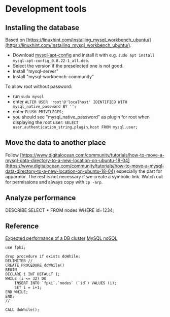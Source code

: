 # Development tools


## Installing the database

Based on [https://linuxhint.com/installing_mysql_workbench_ubuntu/](https://linuxhint.com/installing_mysql_workbench_ubuntu/).
- Download [mysql-apt-config](https://dev.mysql.com/downloads/repo/apt/) and install it with e.g. `sudo apt install mysql-apt-config_0.8.22-1_all.deb`.
- Select the version if the preselected one is not good.
- Install "mysql-server"
- Install "mysql-workbench-community"

To allow root without password:
- run `sudo mysql`
- enter `ALTER USER 'root'@'localhost' IDENTIFIED WITH mysql_native_password BY '';`
- enter `FLUSH PRIVILEGES;`
- you should see "mysql_native_password" as plugin for root when displaying the root user:
  `SELECT user,authentication_string,plugin,host FROM mysql.user;`


## Move the data to another place
Follow
[https://www.digitalocean.com/community/tutorials/how-to-move-a-mysql-data-directory-to-a-new-location-on-ubuntu-18-04](https://www.digitalocean.com/community/tutorials/how-to-move-a-mysql-data-directory-to-a-new-location-on-ubuntu-18-04)
especially the part for apparmor. The rest is not necessary if we create a symbolic link.
Watch out for permissions and always copy with `cp -arp`.


## Analyze performance

DESCRIBE SELECT * FROM nodes WHERE id=1234;



## Reference

[Expected performance of a DB cluster](https://www.mysql.com/why-mysql/benchmarks/mysql-cluster/)
[MySQL noSQL](https://www.mysql.com/why-mysql/white-papers/guide-to-mysql-and-nosql-delivering-the-best-of-both-worlds/)



```
use fpki;

drop procedure if exists doWhile;
DELIMITER //  
CREATE PROCEDURE doWhile()   
BEGIN
DECLARE i INT DEFAULT 1; 
WHILE (i <= 32) DO
    INSERT INTO `fpki`.`nodes` (`id`) VALUES (i);
    SET i = i+1;
END WHILE;
END;
//  

CALL doWhile(); 
```
